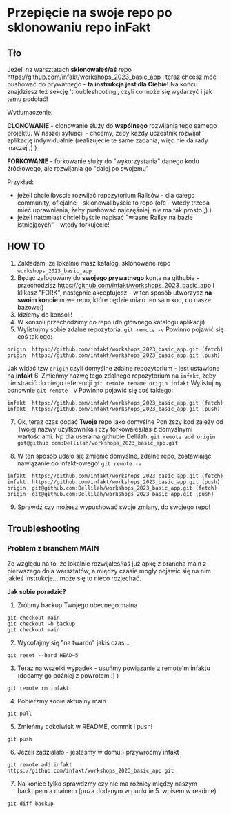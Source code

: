 # Przepięcie na swoje repo po sklonowaniu repo inFakt

## Tło

Jeżeli na warsztatach **sklonowałeś/aś** repo https://github.com/infakt/workshops_2023_basic_app i teraz chcesz móc pushować do prywatnego - **ta instrukcja jest dla Ciebie!**
Na końcu znajdziesz też sekcję 'troubleshooting', czyli co może się wydarzyć i jak temu podołać!

Wytłumaczenie:

**CLONOWANIE** - clonowanie służy do **wspólnego** rozwijania tego samego projektu. W naszej sytuacji - chcemy, żeby każdy uczestnik rozwijał aplikację indywidualnie (realizujecie te same zadania, więc nie da rady inaczej ;) )

**FORKOWANIE** - forkowanie służy do "wykorzystania" danego kodu źródłowego, ale rozwijania go "dalej po swojemu"

Przykład:
* jeżeli chcielibyście rozwijać repozytorium Railsów - dla całego community, oficjalne - sklonowalibyście to repo (ofc - wtedy trzeba mieć uprawnienia, żeby pushować najczęśniej, nie ma tak prosto ;) )
* jeżeli natomiast chcielibyście napisać "własne Railsy na bazie istniejących" - wtedy forkujecie!

## HOW TO

1. Zakładam, że lokalnie masz katalog, sklonowane repo `workshops_2023_basic_app`
2. Będąc zalogowany do **swojego prywatnego** konta na githubie - przechodzisz https://github.com/infakt/workshops_2023_basic_app i klikasz "FORK", następnie akceptujesz - w ten sposób utworzysz **na swoim koncie** nowe repo, które będzie miało ten sam kod, co nasze bazowe:)
3. Idziemy do konsoli!
4. W konsoli przechodzimy do repo (do głównego katalogu aplikacji)
5. Wylistujmy sobie zdalne repozytoria:
`git remote -v`
Powinno pojawić się coś takiego:
```
origin	https://github.com/infakt/workshops_2023_basic_app.git (fetch)
origin	https://github.com/infakt/workshops_2023_basic_app.git (push)
```
Jak widać tzw `origin` czyli domyślne zdalne repozytorium - jest ustawione na **infakt**
6. Zmieńmy nazwę tego zdalnego repozytorium na `infakt`, żeby nie stracić do niego referencji
`git remote rename origin infakt`
Wylistujmy ponownie `git remote -v`
Powinno pojawić się coś takiego:
```
infakt	https://github.com/infakt/workshops_2023_basic_app.git (fetch)
infakt	https://github.com/infakt/workshops_2023_basic_app.git (push)
```

7. Ok, teraz czas dodać **Twoje** repo jako domyślne
Poniższy kod zależy od Twojej nazwy użytkownika i czy forkowałeś/łaś z domyślnymi wartościami.
Np dla usera na githubie Dellilah:
`git remote add origin git@github.com:Dellilah/workshops_2023_basic_app.git`

8. W ten sposób udało się zmienić domyślne, zdalne repo, zostawiając nawiązanie do infakt-owego!
`git remote -v`
```
infakt	https://github.com/infakt/workshops_2023_basic_app.git (fetch)
infakt	https://github.com/infakt/workshops_2023_basic_app.git (push)
origin	git@github.com:Dellilah/workshops_2023_basic_app.git (fetch)
origin	git@github.com:Dellilah/workshops_2023_basic_app.git (push)
```

9. Sprawdź czy możesz wypushować swoje zmiany, do swojego repo!

## Troubleshooting

### Problem z branchem MAIN
Ze względu na to, że lokalnie rozwijałeś/łaś już apkę z brancha main z pierwszego dnia warsztatów, a między czasie mogły pojawić się na nim jakieś instrukcje... może się to nieco rozjechać.

**Jak sobie poradzić?**
1. Zróbmy backup Twojego obecnego maina
```
git checkout main
git checkout -b backup
git checkout main
```
2. Wycofajmy się "na twardo" jakiś czas...
```
git reset --hard HEAD~5
```
3. Teraz na wszelki wypadek - usuńmy powiązanie z remote'm infaktu (dodamy go później z powrotem :) )
```
git remote rm infakt
```
4. Pobierzmy sobie aktualny main
```
git pull
```
5. Zmieńmy cokolwiek w README, commit i push!
```
git push
```
6. Jeżeli zadzialało - jesteśmy w domu:) przywroćmy infakt
```
git remote add infakt https://github.com/infakt/workshops_2023_basic_app.git
```
7. Na koniec tylko sprawdzmy czy nie ma różnicy między naszym backupem a mainem (poza dodanym w punkcie 5. wpisem w readme)
```
git diff backup
```
